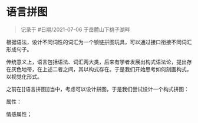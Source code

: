 # 语言拼图

> 记录于 #日期/2021-07-06 于岳麓山下桃子湖畔



根据语法，设计不同词性的词汇为一个锁链拼图玩具，可以通过接口衔接不同词汇形成句子。

传统意义上，语言包括语法、词汇两大类，后来有学者发展出构式语法论，提出存在灰色地带，在上述二者之间，其以构式存在。于是我们开始思考如何刻画构式，以视觉化形式。

之前在[[语言拼图]]当中，考虑可以设计拼图，于是我们尝试设计一个构式拼图：

属性：

情感属性；





